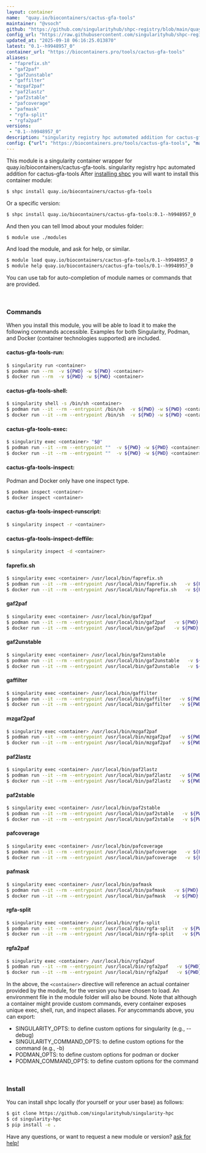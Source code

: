 ```yaml
---
layout: container
name:  "quay.io/biocontainers/cactus-gfa-tools"
maintainer: "@vsoch"
github: "https://github.com/singularityhub/shpc-registry/blob/main/quay.io/biocontainers/cactus-gfa-tools/container.yaml"
config_url: "https://raw.githubusercontent.com/singularityhub/shpc-registry/main/quay.io/biocontainers/cactus-gfa-tools/container.yaml"
updated_at: "2025-09-18 06:16:25.013870"
latest: "0.1--h9948957_0"
container_url: "https://biocontainers.pro/tools/cactus-gfa-tools"
aliases:
 - "faprefix.sh"
 - "gaf2paf"
 - "gaf2unstable"
 - "gaffilter"
 - "mzgaf2paf"
 - "paf2lastz"
 - "paf2stable"
 - "pafcoverage"
 - "pafmask"
 - "rgfa-split"
 - "rgfa2paf"
versions:
 - "0.1--h9948957_0"
description: "singularity registry hpc automated addition for cactus-gfa-tools"
config: {"url": "https://biocontainers.pro/tools/cactus-gfa-tools", "maintainer": "@vsoch", "description": "singularity registry hpc automated addition for cactus-gfa-tools", "latest": {"0.1--h9948957_0": "sha256:6fafebd3c38f4a45ea0f8427f9056fa9ce1a6e9bc96969cf76628381ba0dd0e9"}, "tags": {"0.1--h9948957_0": "sha256:6fafebd3c38f4a45ea0f8427f9056fa9ce1a6e9bc96969cf76628381ba0dd0e9"}, "docker": "quay.io/biocontainers/cactus-gfa-tools", "aliases": {"faprefix.sh": "/usr/local/bin/faprefix.sh", "gaf2paf": "/usr/local/bin/gaf2paf", "gaf2unstable": "/usr/local/bin/gaf2unstable", "gaffilter": "/usr/local/bin/gaffilter", "mzgaf2paf": "/usr/local/bin/mzgaf2paf", "paf2lastz": "/usr/local/bin/paf2lastz", "paf2stable": "/usr/local/bin/paf2stable", "pafcoverage": "/usr/local/bin/pafcoverage", "pafmask": "/usr/local/bin/pafmask", "rgfa-split": "/usr/local/bin/rgfa-split", "rgfa2paf": "/usr/local/bin/rgfa2paf"}}
---
```


This module is a singularity container wrapper for quay.io/biocontainers/cactus-gfa-tools.
singularity registry hpc automated addition for cactus-gfa-tools
After [installing shpc](#install) you will want to install this container module:


```bash
$ shpc install quay.io/biocontainers/cactus-gfa-tools
```

Or a specific version:

```bash
$ shpc install quay.io/biocontainers/cactus-gfa-tools:0.1--h9948957_0
```

And then you can tell lmod about your modules folder:

```bash
$ module use ./modules
```

And load the module, and ask for help, or similar.

```bash
$ module load quay.io/biocontainers/cactus-gfa-tools/0.1--h9948957_0
$ module help quay.io/biocontainers/cactus-gfa-tools/0.1--h9948957_0
```

You can use tab for auto-completion of module names or commands that are provided.

<br>

### Commands

When you install this module, you will be able to load it to make the following commands accessible.
Examples for both Singularity, Podman, and Docker (container technologies supported) are included.

#### cactus-gfa-tools-run:

```bash
$ singularity run <container>
$ podman run --rm  -v ${PWD} -w ${PWD} <container>
$ docker run --rm  -v ${PWD} -w ${PWD} <container>
```

#### cactus-gfa-tools-shell:

```bash
$ singularity shell -s /bin/sh <container>
$ podman run --it --rm --entrypoint /bin/sh  -v ${PWD} -w ${PWD} <container>
$ docker run --it --rm --entrypoint /bin/sh  -v ${PWD} -w ${PWD} <container>
```

#### cactus-gfa-tools-exec:

```bash
$ singularity exec <container> "$@"
$ podman run --it --rm --entrypoint ""  -v ${PWD} -w ${PWD} <container> "$@"
$ docker run --it --rm --entrypoint ""  -v ${PWD} -w ${PWD} <container> "$@"
```

#### cactus-gfa-tools-inspect:

Podman and Docker only have one inspect type.

```bash
$ podman inspect <container>
$ docker inspect <container>
```

#### cactus-gfa-tools-inspect-runscript:

```bash
$ singularity inspect -r <container>
```

#### cactus-gfa-tools-inspect-deffile:

```bash
$ singularity inspect -d <container>
```


#### faprefix.sh

```bash
$ singularity exec <container> /usr/local/bin/faprefix.sh
$ podman run --it --rm --entrypoint /usr/local/bin/faprefix.sh   -v ${PWD} -w ${PWD} <container> -c " $@"
$ docker run --it --rm --entrypoint /usr/local/bin/faprefix.sh   -v ${PWD} -w ${PWD} <container> -c " $@"
```


#### gaf2paf

```bash
$ singularity exec <container> /usr/local/bin/gaf2paf
$ podman run --it --rm --entrypoint /usr/local/bin/gaf2paf   -v ${PWD} -w ${PWD} <container> -c " $@"
$ docker run --it --rm --entrypoint /usr/local/bin/gaf2paf   -v ${PWD} -w ${PWD} <container> -c " $@"
```


#### gaf2unstable

```bash
$ singularity exec <container> /usr/local/bin/gaf2unstable
$ podman run --it --rm --entrypoint /usr/local/bin/gaf2unstable   -v ${PWD} -w ${PWD} <container> -c " $@"
$ docker run --it --rm --entrypoint /usr/local/bin/gaf2unstable   -v ${PWD} -w ${PWD} <container> -c " $@"
```


#### gaffilter

```bash
$ singularity exec <container> /usr/local/bin/gaffilter
$ podman run --it --rm --entrypoint /usr/local/bin/gaffilter   -v ${PWD} -w ${PWD} <container> -c " $@"
$ docker run --it --rm --entrypoint /usr/local/bin/gaffilter   -v ${PWD} -w ${PWD} <container> -c " $@"
```


#### mzgaf2paf

```bash
$ singularity exec <container> /usr/local/bin/mzgaf2paf
$ podman run --it --rm --entrypoint /usr/local/bin/mzgaf2paf   -v ${PWD} -w ${PWD} <container> -c " $@"
$ docker run --it --rm --entrypoint /usr/local/bin/mzgaf2paf   -v ${PWD} -w ${PWD} <container> -c " $@"
```


#### paf2lastz

```bash
$ singularity exec <container> /usr/local/bin/paf2lastz
$ podman run --it --rm --entrypoint /usr/local/bin/paf2lastz   -v ${PWD} -w ${PWD} <container> -c " $@"
$ docker run --it --rm --entrypoint /usr/local/bin/paf2lastz   -v ${PWD} -w ${PWD} <container> -c " $@"
```


#### paf2stable

```bash
$ singularity exec <container> /usr/local/bin/paf2stable
$ podman run --it --rm --entrypoint /usr/local/bin/paf2stable   -v ${PWD} -w ${PWD} <container> -c " $@"
$ docker run --it --rm --entrypoint /usr/local/bin/paf2stable   -v ${PWD} -w ${PWD} <container> -c " $@"
```


#### pafcoverage

```bash
$ singularity exec <container> /usr/local/bin/pafcoverage
$ podman run --it --rm --entrypoint /usr/local/bin/pafcoverage   -v ${PWD} -w ${PWD} <container> -c " $@"
$ docker run --it --rm --entrypoint /usr/local/bin/pafcoverage   -v ${PWD} -w ${PWD} <container> -c " $@"
```


#### pafmask

```bash
$ singularity exec <container> /usr/local/bin/pafmask
$ podman run --it --rm --entrypoint /usr/local/bin/pafmask   -v ${PWD} -w ${PWD} <container> -c " $@"
$ docker run --it --rm --entrypoint /usr/local/bin/pafmask   -v ${PWD} -w ${PWD} <container> -c " $@"
```


#### rgfa-split

```bash
$ singularity exec <container> /usr/local/bin/rgfa-split
$ podman run --it --rm --entrypoint /usr/local/bin/rgfa-split   -v ${PWD} -w ${PWD} <container> -c " $@"
$ docker run --it --rm --entrypoint /usr/local/bin/rgfa-split   -v ${PWD} -w ${PWD} <container> -c " $@"
```


#### rgfa2paf

```bash
$ singularity exec <container> /usr/local/bin/rgfa2paf
$ podman run --it --rm --entrypoint /usr/local/bin/rgfa2paf   -v ${PWD} -w ${PWD} <container> -c " $@"
$ docker run --it --rm --entrypoint /usr/local/bin/rgfa2paf   -v ${PWD} -w ${PWD} <container> -c " $@"
```



In the above, the `<container>` directive will reference an actual container provided
by the module, for the version you have chosen to load. An environment file in the
module folder will also be bound. Note that although a container
might provide custom commands, every container exposes unique exec, shell, run, and
inspect aliases. For anycommands above, you can export:

 - SINGULARITY_OPTS: to define custom options for singularity (e.g., --debug)
 - SINGULARITY_COMMAND_OPTS: to define custom options for the command (e.g., -b)
 - PODMAN_OPTS: to define custom options for podman or docker
 - PODMAN_COMMAND_OPTS: to define custom options for the command

<br>

### Install

You can install shpc locally (for yourself or your user base) as follows:

```bash
$ git clone https://github.com/singularityhub/singularity-hpc
$ cd singularity-hpc
$ pip install -e .
```

Have any questions, or want to request a new module or version? [ask for help!](https://github.com/singularityhub/singularity-hpc/issues)